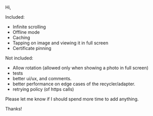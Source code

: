 Hi,

Included:
- Infinite scrolling
- Offline mode
- Caching
- Tapping on image and viewing it in full screen
- Certificate pinning

Not included:
- Allow rotation (allowed only when showing a photo in full screen)
- tests
- better ui/ux, and comments.
- better performance on edge cases of the recycler/adapter.
- retrying policy (of https calls)

Please let me know if I should spend more time to add anything.

Thanks!
